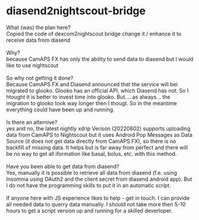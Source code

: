 # diasend2nightscout-bridge

What (was) the plan here?</br>
Copied the code of dexcom2nightscout bridge
change it / enhance it to receive data from diasend
</br></br>
Why?</br>
because CamAPS FX has only the ability to send data to diasend but I would like to use nightscout
</br></br>
So why not getting it done?</br>
Because CamAPS FX and Diasend announced that the service will bei migrated to glooko.
Glooko has an official API, which Diasend has not.
So I htought it is better to invest time into glooko.
But.... as always... the migration to glooko took way longer then I thougt.
So in the meantime everything could have been up and running.
</br></br>
Is there an alternive?</br>
yes and no, the latest nightly xdrip Verison (20220602) supports uploading data from CamAPS to Nightscout
but it uses Android Pop Messages as Data Source (it does not get data directly from CamAPS FX), so there is no backfill of missing data.
It helps but is far away from perfect and there will be no way to get all iformation like basal, bolus, etc. with this method.
</br></br>
Have you been able to get data from diasend?
</br>
Yes, manually it is possible to retrieve all data from diasend (f.e. using Insomnia using OAuth2 and the client secret from diasend android app).
But I do not have the programming skills to put it in an automatic script.
</br></br>
If anyone here with JS experience likes to help - get in touch. 
I can provide all needed data to querry data manually.
I should not take more then 5-10 hours to get a script version up and running for a skilled deverloper.
